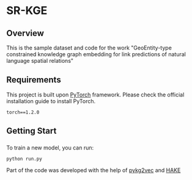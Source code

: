 # SR-KGE

## Overview 
This is the sample dataset and code for the work "GeoEntity-type constrained knowledge graph embedding for link predictions of natural language spatial relations"

## Requirements
This project is built upon [PyTorch](https://pytorch.org) framework. Please check the official installation guide to install PyTorch.
```
torch==1.2.0
```

## Getting Start
###
To train a new model, you can run:
```
python run.py
```

Part of the code was developed with the help of [pykg2vec](https://github.com/Sujit-O/pykg2vec) and [HAKE](https://github.com/MIRALab-USTC/KGE-HAKE)